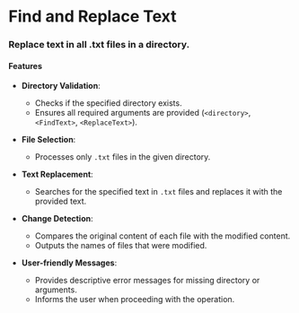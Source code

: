 # Find and Replace Text

### Replace text in all .txt files in a directory.
#### Features

- **Directory Validation**:
  - Checks if the specified directory exists.
  - Ensures all required arguments are provided (`<directory>`, `<FindText>`, `<ReplaceText>`).

- **File Selection**:
  - Processes only `.txt` files in the given directory.

- **Text Replacement**:
  - Searches for the specified text in `.txt` files and replaces it with the provided text.

- **Change Detection**:
  - Compares the original content of each file with the modified content.
  - Outputs the names of files that were modified.

- **User-friendly Messages**:
  - Provides descriptive error messages for missing directory or arguments.
  - Informs the user when proceeding with the operation.
